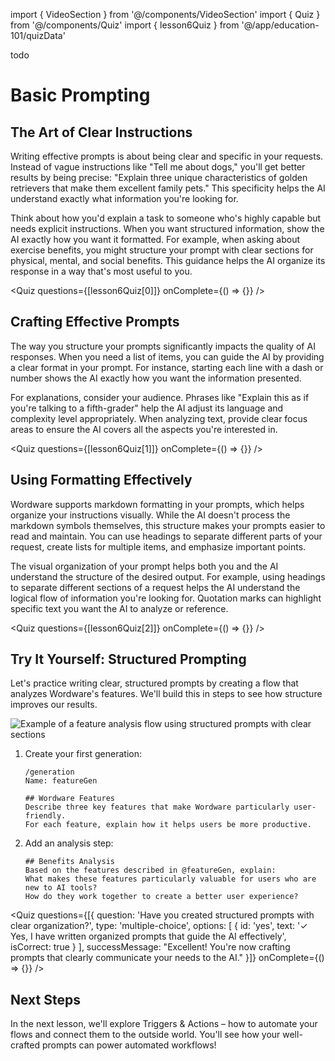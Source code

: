 import { VideoSection } from '@/components/VideoSection'
import { Quiz } from '@/components/Quiz'
import { lesson6Quiz } from '@/app/education-101/quizData'



<VideoSection>
todo
</VideoSection>

# Basic Prompting

## The Art of Clear Instructions

Writing effective prompts is about being clear and specific in your requests. Instead of vague instructions like "Tell me about dogs," you'll get better results by being precise: "Explain three unique characteristics of golden retrievers that make them excellent family pets." This specificity helps the AI understand exactly what information you're looking for.

Think about how you'd explain a task to someone who's highly capable but needs explicit instructions. When you want structured information, show the AI exactly how you want it formatted. For example, when asking about exercise benefits, you might structure your prompt with clear sections for physical, mental, and social benefits. This guidance helps the AI organize its response in a way that's most useful to you.

<Quiz questions={[lesson6Quiz[0]]} onComplete={() => {}} />

## Crafting Effective Prompts

The way you structure your prompts significantly impacts the quality of AI responses. When you need a list of items, you can guide the AI by providing a clear format in your prompt. For instance, starting each line with a dash or number shows the AI exactly how you want the information presented.

For explanations, consider your audience. Phrases like "Explain this as if you're talking to a fifth-grader" help the AI adjust its language and complexity level appropriately. When analyzing text, provide clear focus areas to ensure the AI covers all the aspects you're interested in.

<Quiz questions={[lesson6Quiz[1]]} onComplete={() => {}} />

## Using Formatting Effectively

Wordware supports markdown formatting in your prompts, which helps organize your instructions visually. While the AI doesn't process the markdown symbols themselves, this structure makes your prompts easier to read and maintain. You can use headings to separate different parts of your request, create lists for multiple items, and emphasize important points.

The visual organization of your prompt helps both you and the AI understand the structure of the desired output. For example, using headings to separate different sections of a request helps the AI understand the logical flow of information you're looking for. Quotation marks can highlight specific text you want the AI to analyze or reference.

<Quiz questions={[lesson6Quiz[2]]} onComplete={() => {}} />

## Try It Yourself: Structured Prompting

Let's practice writing clear, structured prompts by creating a flow that analyzes Wordware's features. We'll build this in steps to see how structure improves our results.

<div className="my-8 -mx-4 sm:-mx-6">
  <img 
    src="https://placehold.co/1200x600/e5e7eb/475569?text=Feature+Analysis+Flow+with+Structured+Prompts" 
    alt="Example of a feature analysis flow using structured prompts with clear sections"
    className="w-full block"
  />
</div>

1. Create your first generation:
   ```
   /generation
   Name: featureGen
   
   ## Wordware Features
   Describe three key features that make Wordware particularly user-friendly. 
   For each feature, explain how it helps users be more productive.
   ```

2. Add an analysis step:
   ```
   ## Benefits Analysis
   Based on the features described in @featureGen, explain:
   What makes these features particularly valuable for users who are new to AI tools?
   How do they work together to create a better user experience?
   ```

<Quiz 
  questions={[{
    question: 'Have you created structured prompts with clear organization?',
    type: 'multiple-choice',
    options: [
      { id: 'yes', text: '✓ Yes, I have written organized prompts that guide the AI effectively', isCorrect: true }
    ],
    successMessage: "Excellent! You're now crafting prompts that clearly communicate your needs to the AI."
  }]} 
  onComplete={() => {}} 
/>

## Next Steps

In the next lesson, we'll explore Triggers & Actions – how to automate your flows and connect them to the outside world. You'll see how your well-crafted prompts can power automated workflows! 